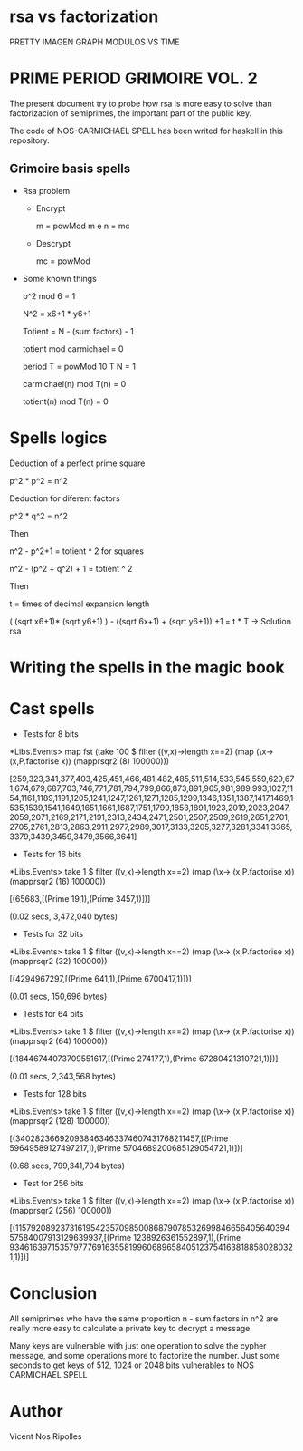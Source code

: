 # rsa vs factorization

PRETTY IMAGEN GRAPH MODULOS VS TIME

# PRIME PERIOD GRIMOIRE VOL. 2

The present document try to probe how rsa is more easy to solve than factorizacion of semiprimes, the important part of the public key. 

The code of NOS-CARMICHAEL SPELL has been writed for haskell in this repository.

## Grimoire basis spells

- Rsa problem 

  - Encrypt
  
    m = powMod m e n = mc

  - Descrypt

    mc = powMod
  
- Some known things

  p^2 mod 6 = 1

  N^2 = x6+1 * y6+1

  Totient = N - (sum factors) - 1

  totient mod carmichael = 0

  period T = powMod 10 T N = 1

  carmichael(n) mod T(n) = 0
  
  totient(n) mod T(n) = 0


# Spells logics

Deduction of a perfect prime square

p^2 * p^2 = n^2

Deduction for diferent factors

p^2 * q^2 = n^2

Then 

n^2 - p^2+1 = totient ^ 2 for squares

n^2 - (p^2 + q^2) + 1 = totient ^ 2 

Then 

t = times of decimal expansion length

( (sqrt x6+1)* (sqrt y6+1) ) - ((sqrt 6x+1) + (sqrt y6+1)) +1 = t * T -> Solution rsa


# Writing the spells in the magic book




# Cast spells

- Tests for 8 bits

*Libs.Events> map fst (take 100 $ filter (\(v,x)->length x==2) (map (\x-> (x,P.factorise x)) (mapprsqr2 (8) 100000)))

[259,323,341,377,403,425,451,466,481,482,485,511,514,533,545,559,629,671,674,679,687,703,746,771,781,794,799,866,873,891,965,981,989,993,1027,1154,1161,1189,1191,1205,1241,1247,1261,1271,1285,1299,1346,1351,1387,1417,1469,1535,1539,1541,1649,1651,1661,1687,1751,1799,1853,1891,1923,2019,2023,2047,2059,2071,2169,2171,2191,2313,2434,2471,2501,2507,2509,2619,2651,2701,2705,2761,2813,2863,2911,2977,2989,3017,3133,3205,3277,3281,3341,3365,3379,3439,3459,3479,3566,3641]



- Tests for 16 bits

*Libs.Events> take 1 $ filter (\(v,x)->length x==2) (map (\x-> (x,P.factorise x)) (mapprsqr2 (16) 100000))

[(65683,[(Prime 19,1),(Prime 3457,1)])]

(0.02 secs, 3,472,040 bytes)


- Tests for 32 bits

*Libs.Events> take 1 $ filter (\(v,x)->length x==2) (map (\x-> (x,P.factorise x)) (mapprsqr2 (32) 100000))

[(4294967297,[(Prime 641,1),(Prime 6700417,1)])]

(0.01 secs, 150,696 bytes)


- Tests for 64 bits

*Libs.Events> take 1 $ filter (\(v,x)->length x==2) (map (\x-> (x,P.factorise x)) (mapprsqr2 (64) 100000))

[(18446744073709551617,[(Prime 274177,1),(Prime 67280421310721,1)])]

(0.01 secs, 2,343,568 bytes)


- Tests for 128 bits

*Libs.Events> take 1 $ filter (\(v,x)->length x==2) (map (\x-> (x,P.factorise x)) (mapprsqr2 (128) 100000))

[(340282366920938463463374607431768211457,[(Prime 59649589127497217,1),(Prime 5704689200685129054721,1)])]

(0.68 secs, 799,341,704 bytes)


- Test for 256 bits

*Libs.Events> take 1 $ filter (\(v,x)->length x==2) (map (\x-> (x,P.factorise x)) (mapprsqr2 (256) 100000))

[(115792089237316195423570985008687907853269984665640564039457584007913129639937,[(Prime 1238926361552897,1),(Prime 93461639715357977769163558199606896584051237541638188580280321,1)])]


# Conclusion

All semiprimes who have the same proportion n - sum factors in n^2 are really more easy to calculate a private key to decrypt a message.

Many keys are vulnerable with just one operation to solve the cypher message, and some operations more to factorize the number. Just some seconds to get keys of 512, 1024 or 2048 bits vulnerables to NOS CARMICHAEL SPELL

# Author

Vicent Nos Ripolles


